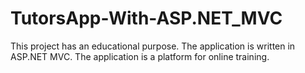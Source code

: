# TutorsApp-With-ASP.NET_MVC
This project has an educational purpose. The application is written in ASP.NET MVC. The application is a platform for online training.
